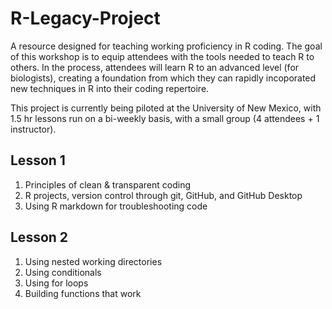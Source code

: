 # R-Legacy-Project
A resource designed for teaching working proficiency in R coding. The goal of this workshop is to
equip attendees with the tools needed to teach R to others. In the process, attendees will learn
R to an advanced level (for biologists), creating a foundation from which they can rapidly
incoporated new techniques in R into their coding repertoire.

This project is currently being piloted at the University of New Mexico, with 1.5 hr lessons run on a
bi-weekly basis, with a small group (4 attendees + 1 instructor).

## Lesson 1
1. Principles of clean & transparent coding
2. R projects, version control through git, GitHub, and GitHub Desktop
3. Using R markdown for troubleshooting code

## Lesson 2
1. Using nested working directories
2. Using conditionals
3. Using for loops
4. Building functions that work

